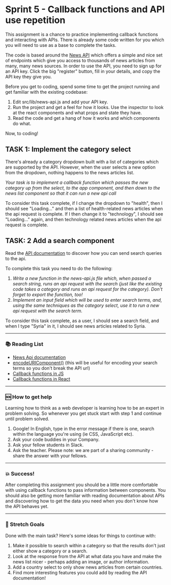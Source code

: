 # Sprint 5 - Callback functions and API use repetition

This assignment is a chance to practice implementing callback functions and interacting with APIs. There is already some code written for you which you will need to use as a base to complete the tasks.

The code is based around the [News API](https://newsapi.org/) which offers a simple and nice set of endpoints which give you access to thousands of news articles from many, many news sources. In order to use the API, you need to sign up for an API key. Click the big "register" button, fill in your details, and copy the API key they give you.

Before you get to coding, spend some time to get the project running and get familiar with the existing codebase:

1. Edit src/lib/news-api.js and add your API key.
1. Run the project and get a feel for how it looks. Use the inspector to look at the react components and what props and state they have.
1. Read the code and get a hang of how it works and which components do what.

Now, to coding!

## TASK 1: Implement the category select

There's already a category dropdown built with a list of categories which are supported by the API. However, when the user selects a new option from the dropdown, nothing happens to the news articles list.

*Your task is to implement a callback function which passes the new category up from the select, to the app component, and then down to the news list component so that it can run a new api call*

To consider this task complete, if I change the dropdown to "health", then I should see "Loading..." and then a list of health-related news articles when the api request is complete. If I then change it to "technology", I should see "Loading..." again, and then technology related news articles when the api request is complete.

## TASK: 2 Add a search component

Read the [API documentation](https://newsapi.org/docs/endpoints/top-headlines) to discover how you can send search queries to the api.

To complete this task you need to do the following:

1. *Write a new function in the news-api.js file which, when passed a search string, runs an api request with the search (just like the existing code takes a category and runs an api request for the category). Don't forget to export the function, too!*
2. *Implement an input field which will be used to enter search terms, and, using the same techniques as the category select, use it to run a new api request with the search term.*

To consider this task complete, as a user, I should see a search field, and when I type "Syria" in it, I should see news articles related to Syria.

---

### :books: Reading List

* [News Api documentation](https://newsapi.org/docs)
* [encodeURIComponent()](https://www.w3schools.com/jsref/jsref_encodeURIComponent.asp) (this will be useful for encoding your search terms so you don't break the API url)
* [Callback functions in JS](https://developer.mozilla.org/en-US/docs/Glossary/Callback_function)
* [Callback functions in React](https://reactjs.org/docs/faq-functions.html)

---

### :sos: How to get help
Learning how to think as a web developer is learning how to be an expert in problem solving. So whenever you get stuck start with step 1 and continue until problem solved.

1. Google! In English, type in the error message if there is one, search within the language you're using (ie CSS, JavaScript etc).
2. Ask your code buddies in your Company.
3. Ask your fellow students in Slack.
4. Ask the teacher. Please note: we are part of a sharing community - share the answer with your fellows.

---

### :boom: Success!

After completing this assignment you should be a little more comfortable with using callback functions to pass information between components. You should also be getting more familiar with reading documentation about APIs and discovering how to get the data you need when you don't know how the API behaves yet.

---

### :runner: Stretch Goals

Done with the main task? Here's some ideas for things to continue with:

1. Make it possible to search within a category so that the results don't just either show a category or a search.
1. Look at the response from the API at what data you have and make the news list nicer - perhaps adding an image, or author information.
1. Add a country select to only show news articles from certain countries.
1. Find more interesting features you could add by reading the API documentation!
